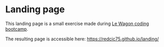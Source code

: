 # Landing page
This landing page is a small exercise made during [Le Wagon coding bootcamp](https://www.lewagon.com/).

The resulting page is accessible here: https://redcic75.github.io/landing/
